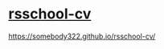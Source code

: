 # [rsschool-cv](https://somebody322.github.io/rsschool-cv/cv)
https://somebody322.github.io/rsschool-cv/
